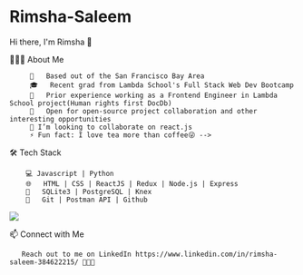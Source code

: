 # Rimsha-Saleem
Hi there, I'm Rimsha 👋

👨🏻‍💻 About Me

         🌉   Based out of the San Francisco Bay Area
         🎓   Recent grad from Lambda School's Full Stack Web Dev Bootcamp
         🏥   Prior experience working as a Frontend Engineer in Lambda School project(Human rights first DocDb)
         🤝   Open for open-source project collaboration and other interesting opportunities
         👯 I’m looking to collaborate on react.js
         ⚡ Fun fact: I love tea more than coffee😜 -->

🛠 Tech Stack

        💻 Javascript | Python 
        🌐   HTML | CSS | ReactJS | Redux | Node.js | Express
        🎫   SQLite3 | PostgreSQL | Knex
        🔧   Git | Postman API | Github

<img src="https://github-readme-stats.vercel.app/api?username=RimshaSaleem&&show_icons=true&title_color=ffffff&icon_color=bb2acf&text_color=daf7dc&bg_color=151515">

📫 Connect with Me

       Reach out to me on LinkedIn https://www.linkedin.com/in/rimsha-saleem-384622215/ 👨🏻‍💻
